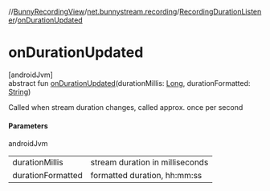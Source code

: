 //[BunnyRecordingView](../../../index.md)/[net.bunnystream.recording](../index.md)/[RecordingDurationListener](index.md)/[onDurationUpdated](on-duration-updated.md)

# onDurationUpdated

[androidJvm]\
abstract fun [onDurationUpdated](on-duration-updated.md)(durationMillis: [Long](https://kotlinlang.org/api/latest/jvm/stdlib/kotlin-stdlib/kotlin/-long/index.html), durationFormatted: [String](https://kotlinlang.org/api/latest/jvm/stdlib/kotlin-stdlib/kotlin/-string/index.html))

Called when stream duration changes, called approx. once per second

#### Parameters

androidJvm

| | |
|---|---|
| durationMillis | stream duration in milliseconds |
| durationFormatted | formatted duration, hh:mm:ss |
